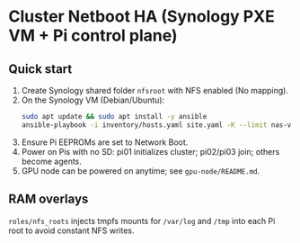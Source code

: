 # Cluster Netboot HA (Synology PXE VM + Pi control plane)

## Quick start
1) Create Synology shared folder `nfsroot` with NFS enabled (No mapping).
2) On the Synology VM (Debian/Ubuntu):
   ```bash
   sudo apt update && sudo apt install -y ansible
   ansible-playbook -i inventory/hosts.yaml site.yaml -K --limit nas-vm
   ```
3) Ensure Pi EEPROMs are set to Network Boot.
4) Power on Pis with no SD: pi01 initializes cluster; pi02/pi03 join; others become agents.
5) GPU node can be powered on anytime; see `gpu-node/README.md`.

## RAM overlays
`roles/nfs_roots` injects tmpfs mounts for `/var/log` and `/tmp` into each Pi root to avoid constant NFS writes.
